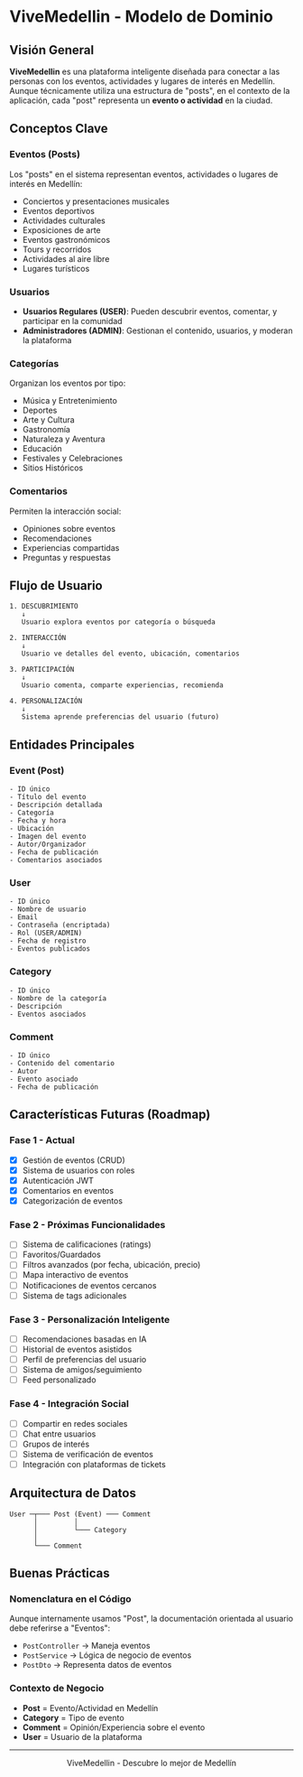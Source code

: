 # ViveMedellin - Modelo de Dominio

## Visión General

**ViveMedellin** es una plataforma inteligente diseñada para conectar a las personas con los eventos, actividades y lugares de interés en Medellín. Aunque técnicamente utiliza una estructura de "posts", en el contexto de la aplicación, cada "post" representa un **evento o actividad** en la ciudad.

## Conceptos Clave

### Eventos (Posts)
Los "posts" en el sistema representan eventos, actividades o lugares de interés en Medellín:
- Conciertos y presentaciones musicales
- Eventos deportivos
- Actividades culturales
- Exposiciones de arte
- Eventos gastronómicos
- Tours y recorridos
- Actividades al aire libre
- Lugares turísticos

### Usuarios
- **Usuarios Regulares (USER)**: Pueden descubrir eventos, comentar, y participar en la comunidad
- **Administradores (ADMIN)**: Gestionan el contenido, usuarios, y moderan la plataforma

### Categorías
Organizan los eventos por tipo:
- Música y Entretenimiento
- Deportes
- Arte y Cultura
- Gastronomía
- Naturaleza y Aventura
- Educación
- Festivales y Celebraciones
- Sitios Históricos

### Comentarios
Permiten la interacción social:
- Opiniones sobre eventos
- Recomendaciones
- Experiencias compartidas
- Preguntas y respuestas

## Flujo de Usuario

```
1. DESCUBRIMIENTO
   ↓
   Usuario explora eventos por categoría o búsqueda
   
2. INTERACCIÓN
   ↓
   Usuario ve detalles del evento, ubicación, comentarios
   
3. PARTICIPACIÓN
   ↓
   Usuario comenta, comparte experiencias, recomienda
   
4. PERSONALIZACIÓN
   ↓
   Sistema aprende preferencias del usuario (futuro)
```

## Entidades Principales

### Event (Post)
```
- ID único
- Título del evento
- Descripción detallada
- Categoría
- Fecha y hora
- Ubicación
- Imagen del evento
- Autor/Organizador
- Fecha de publicación
- Comentarios asociados
```

### User
```
- ID único
- Nombre de usuario
- Email
- Contraseña (encriptada)
- Rol (USER/ADMIN)
- Fecha de registro
- Eventos publicados
```

### Category
```
- ID único
- Nombre de la categoría
- Descripción
- Eventos asociados
```

### Comment
```
- ID único
- Contenido del comentario
- Autor
- Evento asociado
- Fecha de publicación
```

## Características Futuras (Roadmap)

### Fase 1 - Actual
- [x] Gestión de eventos (CRUD)
- [x] Sistema de usuarios con roles
- [x] Autenticación JWT
- [x] Comentarios en eventos
- [x] Categorización de eventos

### Fase 2 - Próximas Funcionalidades
- [ ] Sistema de calificaciones (ratings)
- [ ] Favoritos/Guardados
- [ ] Filtros avanzados (por fecha, ubicación, precio)
- [ ] Mapa interactivo de eventos
- [ ] Notificaciones de eventos cercanos
- [ ] Sistema de tags adicionales

### Fase 3 - Personalización Inteligente
- [ ] Recomendaciones basadas en IA
- [ ] Historial de eventos asistidos
- [ ] Perfil de preferencias del usuario
- [ ] Sistema de amigos/seguimiento
- [ ] Feed personalizado

### Fase 4 - Integración Social
- [ ] Compartir en redes sociales
- [ ] Chat entre usuarios
- [ ] Grupos de interés
- [ ] Sistema de verificación de eventos
- [ ] Integración con plataformas de tickets

## Arquitectura de Datos

```
User ─┬─── Post (Event) ─── Comment
      │         │
      │         └─── Category
      │
      └─── Comment
```

## Buenas Prácticas

### Nomenclatura en el Código
Aunque internamente usamos "Post", la documentación orientada al usuario debe referirse a "Eventos":
- `PostController` → Maneja eventos
- `PostService` → Lógica de negocio de eventos
- `PostDto` → Representa datos de eventos

### Contexto de Negocio
- **Post** = Evento/Actividad en Medellín
- **Category** = Tipo de evento
- **Comment** = Opinión/Experiencia sobre el evento
- **User** = Usuario de la plataforma

---

<div align="center">
ViveMedellin - Descubre lo mejor de Medellín
</div>
